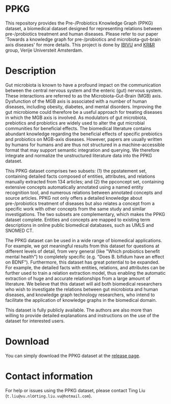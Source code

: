 # PPKG
This repository provides the Pre-/Probiotics Knowledge Graph (PPKG) dataset, a biomedical dataset designed for representing relations between pre-/probiotics treatment and human diseases. Please refer to our paper 'Towards a knowledge graph for pre-/probiotics and microbiota-gut-brain axis diseases' for more details. This project is done by [IBIVU](http://www.ibi.vu.nl/) and [KR&R](https://krr.cs.vu.nl/) group, Verije Universteit Amsterdam.

# Description
Gut microbiota is known to have a profound impact on the communication between the central nervous system and the enteric (gut) nervous system. These interactions are referred to as the Microbiota-Gut-Brain (MGB) axis. Dysfunction of the MGB axis is associated with a number of human diseases, including obesity, diabetes, and mental disorders. Improving the gut microbiome could therefore be a useful approach for treating diseases in which the MGB axis is involved. As modulators of gut microbiota, prebiotics and probiotics are widely used to alter the gut microbial communities for beneficial effects. The biomedical literature contains abundant knowledge regarding the beneficial effects of specific prebiotics and probiotics on MGB-axis diseases. However, papers are usually written by humans for humans and are thus not structured in a machine-accessible format that may support semantic integration and querying. We therefore integrate and normalize the unstructured literature data into the PPKG dataset.

This PPKG dataset comprises two subsets: (1) the ppstatement set, containing detailed facts composed of entities, attributes, and relations manually extracted from 134 articles; and (2) the ppconcept set, containing extensive concepts automatically annotated using a named entity recognition tool, and numerous relations between annotated concepts and source articles. PPKG not only offers a detailed knowledge about pre-/probiotics treatment of diseases but also relates a concept from a specific work with other concepts from the same study and similar investigations. The two subsets are complementary, which makes the PPKG dataset complete. Entities and concepts are mapped to existing term descriptions in online public biomedical databases, such as UMLS and SNOMED CT.

The PPKG dataset can be used in a wide range of biomedical applications. For example, we got meaningful results from this dataset for questions at different levels of detail, from very general (like "Which probiotics benefit mental health") to completely specific (e.g. "Does B. bifidum have an effect on BDNF"). Furthermore, this dataset has great potential to be expanded. For example, the detailed facts with entities, relations, and attributes can be further used to train a relation extraction model, thus enabling the automatic extraction of huge and accurate relationships from a large amount of literature. We believe that this dataset will aid both biomedical researchers who wish to investigate the relations between gut microbiota and human diseases, and knowledge graph technology researchers, who intend to facilitate the application of knowledge graphs in the biomedical domain.

This dataset is fully publicly available. The authors are also more than willing to provide detailed explanations and instructions on the use of the dataset for interested users.

# Download
You can simply download the PPKG dataset at the [release page](https://github.com/tingcosmos/PPKG/releases).

# Contact information
For help or issues using the PPKG dataset, please contact Ting Liu (`t.liu@vu.nl`or`ting.liu.vu@hotmail.com`).
